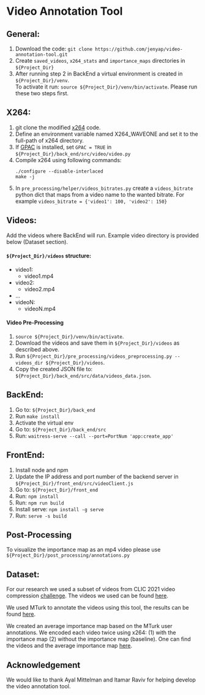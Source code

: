 # Video Annotation Tool

## General:
1. Download the code: ```git clone https://github.com/jenyap/video-annotation-tool.git```
2. Create ```saved_videos```, ```x264_stats``` and ```importance_maps``` directories in ```${Project_Dir}```
3. After running step 2 in BackEnd a virtual environment is created in ```${Project_Dir}/venv```. <br>To activate it run: ```source ${Project_Dir}/venv/bin/activate```. Please run these two steps first.

## X264:
1. git clone the modified [x264](https://github.com/wave-one/x264) code.
2. Define an environment variable named X264_WAVEONE and set it to the full-path of x264 directory.
3. If [GPAC](https://github.com/gpac/gpac) is installed, set ```GPAC = TRUE``` in ```${Project_Dir}/back_end/src/video/video.py```
4. Compile x264 using following commands:
   ```
   ./configure --disable-interlaced
   make -j
   ```
5. In ```pre_processing/helper/videos_bitrates.py``` create a ```videos_bitrate``` python dict that maps from a video name to the wanted bitrate. For example ```videos_bitrate = {'video1': 100, 'video2': 150}```

## Videos:
Add the videos where BackEnd will run. Example video directory is provided below (Dataset section).

#### ```${Project_Dir}/videos``` structure:
  - video1:
    - video1.mp4
  - video2:
    - video2.mp4
  - ...
  - videoN:
    - videoN.mp4

#### Video Pre-Processing
1. ```source ${Project_Dir}/venv/bin/activate```.
2. Download the videos and save them in ```${Project_Dir}/videos``` as described above.
3. Run ```${Project_Dir}/pre_processing/videos_preprocessing.py --videos_dir ${Project_Dir}/videos```.
4. Copy the created JSON file to: ```${Project_Dir}/back_end/src/data/videos_data.json```.

## BackEnd:
1. Go to: ```${Project_Dir}/back_end```
2. Run ```make install```
3. Activate the virtual env
4. Go to: ```${Project_Dir}/back_end/src```
5. Run: ```waitress-serve --call --port=PortNum 'app:create_app' ```

## FrontEnd:
1. Install node and npm
2. Update the IP address and port number of the backend server in ```${Project_Dir}/front_end/src/videoClient.js```
3. Go to: ```${Project_Dir}/front_end```
4. Run: ```npm install```
5. Run: ```npm run build```
6. Install serve:  ```npm install -g serve```
7. Run: ```serve -s build```

## Post-Processing
To visualize the importance map as an mp4 video please use ```${Project_Dir}/post_processing/annotations.py```

## Dataset:
For our research we used a subset of videos from CLIC 2021 video compression [challenge](http://compression.cc/tasks/). 
The videos we used can be found [here](https://drive.google.com/file/d/1cpZCgHmjBVekkLTNtGFIxsvsCDpC1VYU/view?usp=sharing).

We used MTurk to annotate the videos using this tool, the results can be found [here](https://drive.google.com/file/d/15EmjVRofnlrc0nk4g5HfqIcvE5n_gi2G/view?usp=sharing).

We created an average importance map based on the MTurk user annotations. 
We encoded each video twice using x264: (1) with the importance map (2) without the importance map (baseline).
One can find the videos and the average importance map [here](https://drive.google.com/file/d/1rI-eg_N5LfDcWQhB9Dy6dVH4r43qHMxB/view?usp=sharing).


## Acknowledgement
We would like to thank Ayal Mittelman and Itamar Raviv for helping develop the video annotation tool.
